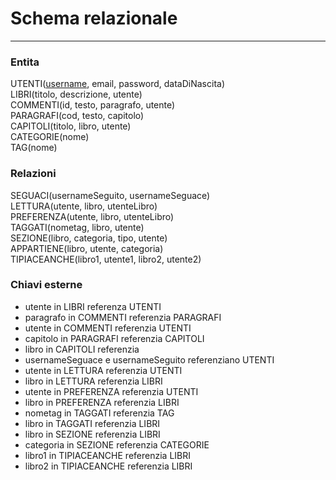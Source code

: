 # Schema relazionale

---

### Entita

UTENTI(<u>username</u>, email, password, dataDiNascita)  
LIBRI(titolo, descrizione, utente)  
COMMENTI(id, testo, paragrafo, utente)  
PARAGRAFI(cod, testo, capitolo)  
CAPITOLI(titolo, libro, utente)  
CATEGORIE(nome)  
TAG(nome)  

### Relazioni

SEGUACI(usernameSeguito, usernameSeguace)  
LETTURA(utente, libro, utenteLibro)  
PREFERENZA(utente, libro, utenteLibro)  
TAGGATI(nometag, libro, utente)  
SEZIONE(libro, categoria, tipo, utente)  
APPARTIENE(libro, utente, categoria)  
TIPIACEANCHE(libro1, utente1, libro2, utente2)  

### Chiavi esterne

* utente in LIBRI referenza UTENTI
* paragrafo in COMMENTI referenzia PARAGRAFI
* utente in COMMENTI referenzia UTENTI
* capitolo in PARAGRAFI referenzia CAPITOLI
* libro in CAPITOLI referenzia 
* usernameSeguace e usernameSeguito referenziano UTENTI
* utente in LETTURA referenzia UTENTI
* libro in LETTURA referenzia LIBRI
* utente in PREFERENZA referenzia UTENTI
* libro in PREFERENZA referenzia LIBRI
* nometag in TAGGATI referenzia TAG
* libro in TAGGATI referenzia LIBRI
* libro in SEZIONE referenzia LIBRI
* categoria in SEZIONE referenzia CATEGORIE
* libro1 in TIPIACEANCHE referenzia LIBRI
* libro2 in TIPIACEANCHE referenzia LIBRI